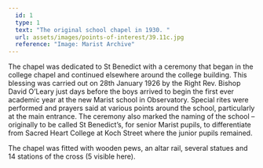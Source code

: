```yaml
---
  id: 1
  type: 1
  text: "The original school chapel in 1930. "
  url: assets/images/points-of-interest/39.11c.jpg
  reference: "Image: Marist Archive"
---
```

The chapel was dedicated to St Benedict with a ceremony that began in the college chapel and continued elsewhere around the college building. This blessing was carried out on 28th January 1926 by the Right Rev. Bishop David O’Leary just days before the boys arrived to begin the first ever academic year at the new Marist school in Observatory. Special rites were performed and prayers said at various points around the school, particularly at the main entrance. The ceremony also marked the naming of the school – originally to be called St Benedict’s, for senior Marist pupils, to differentiate from Sacred Heart College at Koch Street where the junior pupils remained.

The chapel was fitted with wooden pews, an altar rail, several statues and 14 stations of the cross (5 visible here).
        